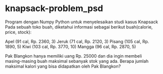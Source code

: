 # knapsack-problem_psd
Program dengan Numpy Python untuk menyelesaikan studi kasus Knapsack 
Pada sebuah toko buah, diketahui informasi sebagai berikut buah(calorie, price, stock):

Apel (91 cal, Rp. 2360, 3)
Jeruk (71 cal, Rp. 2120, 3)
Pisang (105 cal, Rp. 1890, 5)
Kiwi (103 cal, Rp. 3770, 10)
Mangga (96 cal, Rp. 2870, 5)

Pak Blangkon hanya memiliki uang Rp. 25000 dan dia ingin membeli masing-masing buah maksimal sebanyak stok yang ada. Berapa jumlah maksimal kalori yang bisa didapatkan oleh Pak Blangkon?
